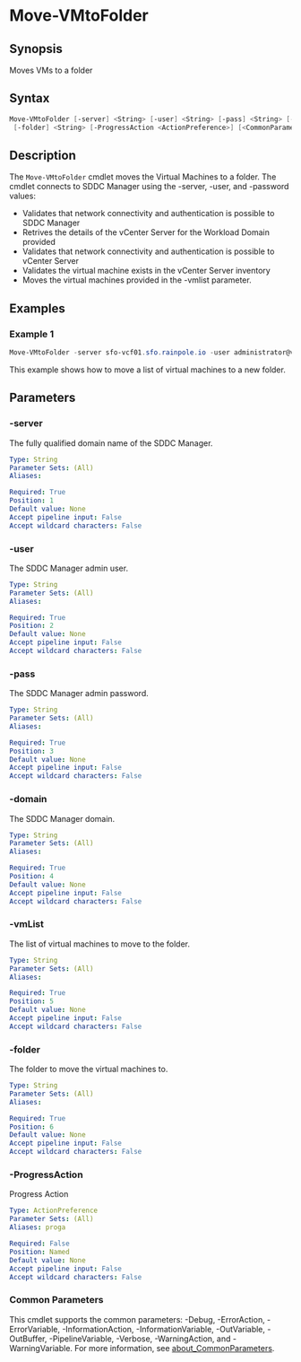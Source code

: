 # Move-VMtoFolder

## Synopsis

Moves VMs to a folder

## Syntax

```powershell
Move-VMtoFolder [-server] <String> [-user] <String> [-pass] <String> [-domain] <String> [-vmList] <String>
 [-folder] <String> [-ProgressAction <ActionPreference>] [<CommonParameters>]
```

## Description

The `Move-VMtoFolder` cmdlet moves the Virtual Machines to a folder.
The cmdlet connects to SDDC Manager using
the -server, -user, and -password values:

- Validates that network connectivity and authentication is possible to SDDC Manager
- Retrives the details of the vCenter Server for the Workload Domain provided
- Validates that network connectivity and authentication is possible to vCenter Server
- Validates the virtual machine exists in the vCenter Server inventory
- Moves the virtual machines provided in the -vmlist parameter.

## Examples

### Example 1

```powershell
Move-VMtoFolder -server sfo-vcf01.sfo.rainpole.io -user administrator@vsphere.local -pass VMw@re1! -domain sfo-m01 -vmList "xreg-wsa01a,xreg-wsa01b,xreg-wsa01c" -folder xinst-m01-fd-wsa
```

This example shows how to move a list of virtual machines to a new folder.

## Parameters

### -server

The fully qualified domain name of the SDDC Manager.

```yaml
Type: String
Parameter Sets: (All)
Aliases:

Required: True
Position: 1
Default value: None
Accept pipeline input: False
Accept wildcard characters: False
```

### -user

The SDDC Manager admin user.

```yaml
Type: String
Parameter Sets: (All)
Aliases:

Required: True
Position: 2
Default value: None
Accept pipeline input: False
Accept wildcard characters: False
```

### -pass

The SDDC Manager admin password.

```yaml
Type: String
Parameter Sets: (All)
Aliases:

Required: True
Position: 3
Default value: None
Accept pipeline input: False
Accept wildcard characters: False
```

### -domain

The SDDC Manager domain.

```yaml
Type: String
Parameter Sets: (All)
Aliases:

Required: True
Position: 4
Default value: None
Accept pipeline input: False
Accept wildcard characters: False
```

### -vmList

The list of virtual machines to move to the folder.

```yaml
Type: String
Parameter Sets: (All)
Aliases:

Required: True
Position: 5
Default value: None
Accept pipeline input: False
Accept wildcard characters: False
```

### -folder

The folder to move the virtual machines to.

```yaml
Type: String
Parameter Sets: (All)
Aliases:

Required: True
Position: 6
Default value: None
Accept pipeline input: False
Accept wildcard characters: False
```

### -ProgressAction

Progress Action

```yaml
Type: ActionPreference
Parameter Sets: (All)
Aliases: proga

Required: False
Position: Named
Default value: None
Accept pipeline input: False
Accept wildcard characters: False
```

### Common Parameters

This cmdlet supports the common parameters: -Debug, -ErrorAction, -ErrorVariable, -InformationAction, -InformationVariable, -OutVariable, -OutBuffer, -PipelineVariable, -Verbose, -WarningAction, and -WarningVariable. For more information, see [about_CommonParameters](http://go.microsoft.com/fwlink/?LinkID=113216).
